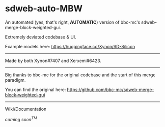# sdweb-auto-MBW
An automated (yes, that's right, **AUTOMATIC**) version of bbc-mc's sdweb-merge-block-weighted-gui. 

Extremely deviated codebase & UI.

Example models here: https://huggingface.co/Xynon/SD-Silicon

----

Made by both Xynon#7407 and Xerxemi#6423.

----

Big thanks to bbc-mc for the original codebase and the start of this merge paradigm. 

You can find the original here: https://github.com/bbc-mc/sdweb-merge-block-weighted-gui

----

Wiki/Documentation

*coming soon<sup>TM</sup>*
